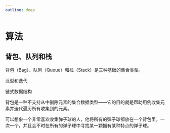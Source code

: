 ```yaml
---
outline: deep
---
```


# 算法

## 背包、队列和栈

背包（Bag）、队列（Queue）和栈（Stack）​是三种基础的集合类型。

泛型和迭代

链式数据结构

背包是一种不支持从中删除元素的集合数据类型——它的目的就是帮助用例收集元素并迭代遍历所有收集到的元素。

可以想象一个非常喜欢收集弹子球的人，他将所有的弹子球都放在一个背包里，一次一个，并且会不时在所有的弹子球中寻找某一颗拥有某种特点的弹子球。
